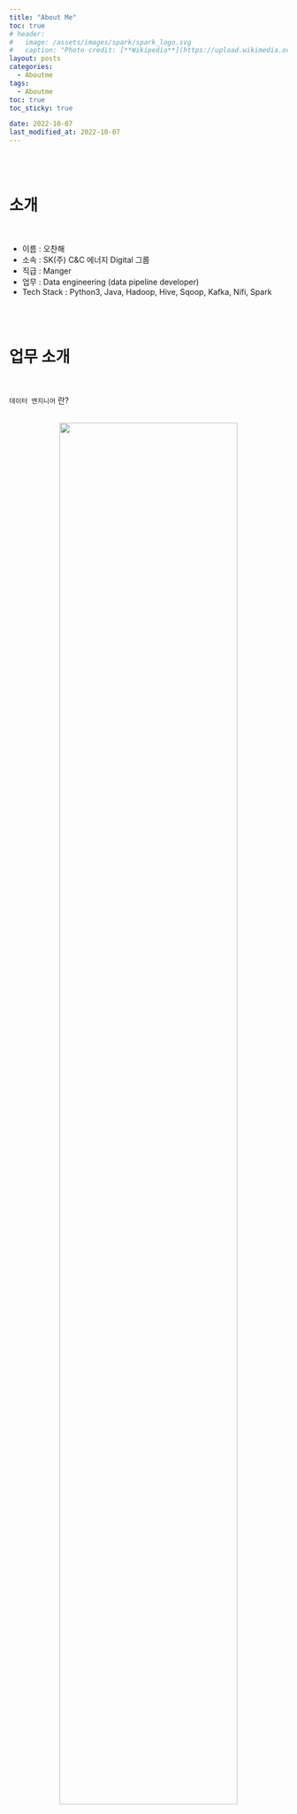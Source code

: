 ```yaml
---
title: "About Me"
toc: true
# header:
#   image: /assets/images/spark/spark_logo.svg
#   caption: "Photo credit: [**Wikipedia**](https://upload.wikimedia.org/wikipedia/commons/f/f3/Apache_Spark_logo.svg)"
layout: posts
categories:
  - Aboutme
tags:
  - Aboutme
toc: true
toc_sticky: true

date: 2022-10-07
last_modified_at: 2022-10-07
---
```


<br><br>

# 소개

<br>

- 이름 : 오찬해
- 소속 : SK(주) C&C 에너지 Digital 그룹
- 직급 : Manger
- 업무 : Data engineering (data pipeline developer)
- Tech Stack : Python3, Java, Hadoop, Hive, Sqoop, Kafka, Nifi, Spark

<br><br>

# 업무 소개

<br>

`데이터 엔지니어` 란?

<br>
<div align='center'>
<img src='https://user-images.githubusercontent.com/45858414/194351945-87b88608-a10e-4e0c-ac1d-e4e8090d29a2.png' width='80%' />
</div>

<br><br>

<div align='center'>
<img src='https://user-images.githubusercontent.com/45858414/194355513-92472594-a291-4783-b521-05f127cbff13.png' width='80%' />
</div>

<br><br>

# 함께 했을 때의 효과

<br>

- Open Source 사용법
- 빅데이터의 이해
- 데이터 파이프라인 이해
- 데이터 이해
